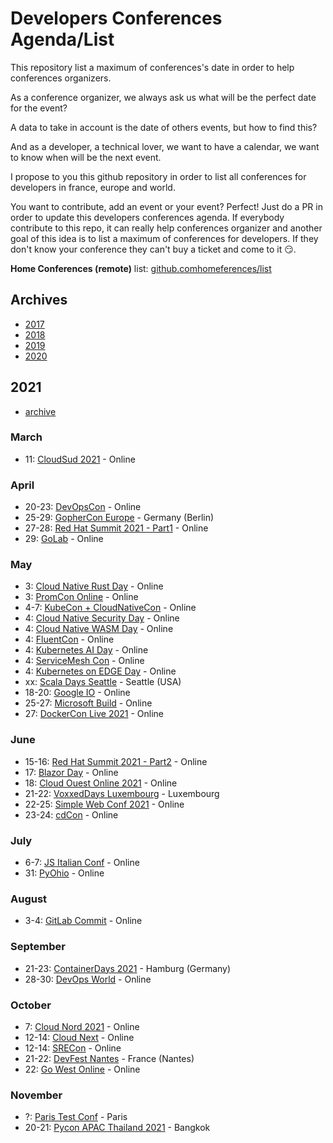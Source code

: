 # Developers Conferences Agenda/List

This repository list a maximum of conferences's date in order to help conferences organizers.

As a conference organizer, we always ask us what will be the perfect date for the event?

A data to take in account is the date of others events, but how to find this?

And as a developer, a technical lover, we want to have a calendar, we want to know when will be the next event.

I propose to you this github repository in order to list all conferences for developers in france, europe and world.

You want to contribute, add an event or your event? Perfect! Just do a PR in order to update this developers conferences agenda.
If everybody contribute to this repo, it can really help conferences organizer and another goal of this idea is to list a maximum of conferences for developers.
If they don't know your conference they can't buy a ticket and come to it 😏.

**Home Conferences (remote)** list: [github.comhomeferences/list](https://github.com/homeferences/list)

## Archives

* [2017](archives/2017.md)
* [2018](archives/2018.md)
* [2019](archives/2019.md)
* [2020](archives/2020.md)

## 2021

* [archive](archives/2021.md)

### March

* 11: [CloudSud 2021](https://cloudsud.virtualconference.com/#/event) - Online

### April

* 20-23: [DevOpsCon](https://devopscon.io/london/) - Online
* 25-29: [GopherCon Europe](https://gophercon.berlin/) - Germany (Berlin)
* 27-28: [Red Hat Summit 2021 - Part1](https://www.redhat.com/en/summit) - Online
* 29: [GoLab](https://golab.io/en/) - Online

### May

* 3: [Cloud Native Rust Day](https://events.linuxfoundation.org/cloud-native-rust-day/program/schedule/) - Online
* 3: [PromCon Online](https://promcon.io/2021-online/schedule/?) - Online
* 4-7: [KubeCon + CloudNativeCon](https://events.linuxfoundation.org/kubecon-cloudnativecon-europe/) - Online
* 4: [Cloud Native Security Day](https://events.linuxfoundation.org/cloud-native-security-day-europe/program/schedule/) - Online
* 4: [Cloud Native WASM Day](https://events.linuxfoundation.org/cloud-native-wasm-day/program/schedule/) - Online
* 4: [FluentCon](https://events.linuxfoundation.org/fluentcon/program/schedule/) - Online
* 4: [Kubernetes AI Day](https://events.linuxfoundation.org/kubernetes-ai-day/program/schedule/) - Online
* 4: [ServiceMesh Con](https://events.linuxfoundation.org/servicemeshcon-europe/program/schedule/) - Online
* 4: [Kubernetes on EDGE Day](https://events.linuxfoundation.org/kubernetes-on-edge-day/program/schedule/) - Online
* xx: [Scala Days Seattle](https://scaladays.org/) - Seattle (USA)
* 18-20: [Google IO](https://events.google.com/io/) - Online
* 25-27: [Microsoft Build](https://mybuild.microsoft.com/) - Online
* 27: [DockerCon Live 2021](https://docker.events.cube365.net/dockercon-live/2021) - Online

### June

* 15-16: [Red Hat Summit 2021 - Part2](https://www.redhat.com/en/summit) - Online
* 17: [Blazor Day](https://blazorday.net/) - Online
* 18: [Cloud Ouest Online 2021](https://cloudouest.fr/) - Online
* 21-22: [VoxxedDays Luxembourg](https://luxembourg.voxxeddays.com/) - Luxembourg
* 22-25: [Simple Web Conf 2021](https://simplewebconf.com/) - Online
* 23-24: [cdCon](https://events.linuxfoundation.org/cdcon/) - Online

### July

* 6-7: [JS Italian Conf](https://2021.jsday.it/) - Online
* 31: [PyOhio](https://www.pyohio.org/2021/) - Online

### August

* 3-4: [GitLab Commit](https://about.gitlab.com/events/commit/) - Online

### September

* 21-23: [
ContainerDays 2021](https://www.containerdays.io/) - Hamburg (Germany)
* 28-30: [DevOps World](https://www.devopsworld.com/) - Online

### October

* 7: [Cloud Nord 2021](https://www.cloudnord.fr/) - Online
* 12-14: [Cloud Next](https://cloud.withgoogle.com/next/sf) - Online
* 12-14: [SRECon](https://www.usenix.org/srecon) - Online
* 21-22: [DevFest Nantes](https://devfest.gdgnantes.com/fr/) - France (Nantes) 
* 22: [Go West Online](https://www.gowestconf.com/) - Online 

### November

* ?: [Paris Test Conf](https://paristestconf.com/) - Paris
* 20-21: [Pycon APAC Thailand 2021](https://th.pycon.org/) - Bangkok
